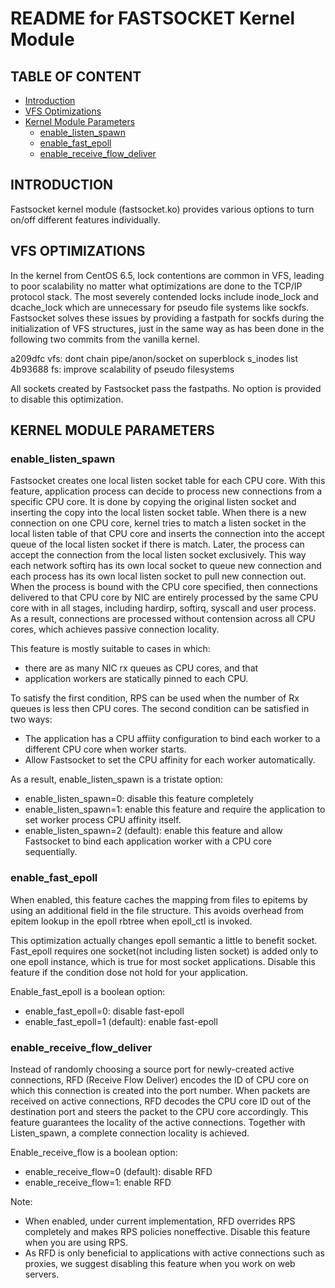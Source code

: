  README for FASTSOCKET Kernel Module
========================================================================

## TABLE OF CONTENT ##
* [Introduction](#introduction)
* [VFS Optimizations](#vfs-optimizations)
* [Kernel Module Parameters](#kernel-module-parameters)
  * [enable_listen_spawn](#enable_listen_spawn)
  * [enable_fast_epoll](#enable_fast_epoll)
  * [enable_receive_flow_deliver](#enable_receive_flow_deliver)

## INTRODUCTION ##

Fastsocket kernel module (fastsocket.ko) provides various options to turn on/off
different features individually.

## VFS OPTIMIZATIONS ##

In the kernel from CentOS 6.5, lock contentions are common in VFS, leading to
poor scalability no matter what optimizations are done to the TCP/IP protocol
stack. The most severely contended locks include inode\_lock and dcache\_lock
which are unnecessary for pseudo file systems like sockfs. Fastsocket solves
these issues by providing a fastpath for sockfs during the initialization of VFS
structures, just in the same way as has been done in the following two commits
from the vanilla kernel.

a209dfc vfs: dont chain pipe/anon/socket on superblock s_inodes list
4b93688 fs: improve scalability of pseudo filesystems

All sockets created by Fastsocket pass the fastpaths. No option is provided to
disable this optimization.

## KERNEL MODULE PARAMETERS ##

### enable_listen_spawn ###

Fastsocket creates one local listen socket table for each CPU core. With this 
feature, application process can decide to process new connections from a specific CPU 
core. It is done by copying the original listen socket and inserting the copy 
into the local listen socket table. When there is a new connection on one CPU 
core, kernel tries to match a listen socket in the local listen table of 
that CPU core and inserts the connection into the accept queue of the local 
listen socket if there is match. Later, the process can accept the connection 
from the local listen socket exclusively. This way each network softirq has its own 
local socket to queue new connection and each process has its own local 
listen socket to pull new connection out. When the process is bound with the CPU
core specified, then connections delivered to that CPU core by NIC are entirely 
processed by the same CPU core with in all stages, including hardirp, softirq, 
syscall and user process. As a result, connections are processed without contension 
across all CPU cores, which achieves passive connection locality.

This feature is mostly suitable to cases in which:
  * there are as many NIC rx queues as CPU cores, and that
  * application workers are statically pinned to each CPU.

To satisfy the first condition, RPS can be used when the number of Rx queues is 
less then CPU cores. The second condition can be satisfied in two ways:
  * The application has a CPU affiity configuration to bind each worker to a 
different CPU core when worker starts.
  * Allow Fastsocket to set the CPU affinity for each worker automatically. 

As a result, enable_listen_spawn is a tristate option:

  * enable_listen_spawn=0: disable this feature completely
  * enable_listen_spawn=1: enable this feature and require the application to set
 worker process CPU affinity itself.
  * enable_listen_spawn=2 (default): enable this feature and allow Fastsocket to
    bind each application worker with a CPU core sequentially.

### enable_fast_epoll ###

When enabled, this feature caches the mapping from files to epitems by using an
additional field in the file structure. This avoids overhead from epitem lookup
in the epoll rbtree when epoll_ctl is invoked.

This optimization actually changes epoll semantic a little to benefit socket.
Fast_epoll requires one socket(not including listen socket) is added only to one 
epoll instance, which is true for most socket applications. Disable this feature
if the condition dose not hold for your application.

Enable_fast_epoll is a boolean option:

  * enable_fast_epoll=0: disable fast-epoll
  * enable_fast_epoll=1 (default): enable fast-epoll

### enable_receive_flow_deliver ###

Instead of randomly choosing a source port for newly-created active connections,
RFD (Receive Flow Deliver) encodes the ID of CPU core on which this connection is
created into the port number. When packets are received on active connections,
RFD decodes the CPU core ID out of the destination port and steers the packet to 
the CPU core accordingly. This feature guarantees the locality of the active 
connections. Together with Listen_spawn, a complete connection locality is achieved.

Enable_receive_flow is a boolean option:

  * enable_receive_flow=0 (default): disable RFD
  * enable_receive_flow=1: enable RFD

Note: 
  * When enabled, under current implementation, RFD overrides RPS completely 
and makes RPS policies noneffective. Disable this feature when you are using RPS. 
  * As RFD is only beneficial to applications with active connections such as proxies, 
we suggest disabling this feature when you work on web servers.
